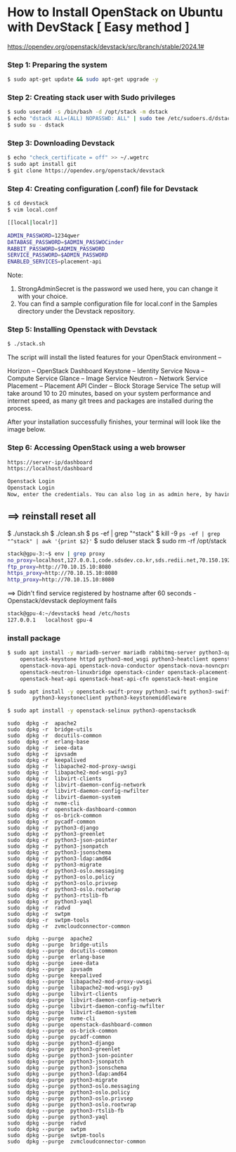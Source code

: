 # How to Install OpenStack on Ubuntu with DevStack [ Easy method ]

https://opendev.org/openstack/devstack/src/branch/stable/2024.1#


### Step 1: Preparing the system

```sh
$ sudo apt-get update && sudo apt-get upgrade -y
```

### Step 2: Creating stack user with Sudo privileges
```sh
$ sudo useradd -s /bin/bash -d /opt/stack -m dstack
$ echo "dstack ALL=(ALL) NOPASSWD: ALL" | sudo tee /etc/sudoers.d/dstack
$ sudo su - dstack
```


### Step 3: Downloading Devstack
```sh
$ echo "check_certificate = off" >> ~/.wgetrc
$ sudo apt install git 
$ git clone https://opendev.org/openstack/devstack
```

### Step 4: Creating configuration (.conf) file for Devstack
```sh
$ cd devstack
$ vim local.conf

[[local|localr]]
 
ADMIN_PASSWORD=1234qwer
DATABASE_PASSWORD=$ADMIN_PASSWOCinder
RABBIT_PASSWORD=$ADMIN_PASSWORD
SERVICE_PASSWORD=$ADMIN_PASSWORD
ENABLED_SERVICES=placement-api
```

Note:
1. StrongAdminSecret is the password we used here, you can change it with your choice.
2. You can find a sample configuration file for local.conf in the Samples directory under the Devstack repository.

### Step 5: Installing Openstack with Devstack
```sh
$ ./stack.sh
```

The script will install the listed features for your OpenStack environment –

Horizon – OpenStack Dashboard
Keystone – Identity Service
Nova – Compute Service
Glance – Image Service
Neutron – Network Service
Placement – Placement API
Cinder – Block Storage Service
The setup will take around 10 to 20 minutes, based on your system performance and internet speed, as many git trees and packages are installed during the process.

After your installation successfully finishes, your terminal will look like the image below.


### Step 6: Accessing OpenStack using a web browser
```sh 
https://server-ip/dashboard
https://localhost/dashboard

Openstack Login
Openstack Login
Now, enter the credentials. You can also log in as admin here, by having User Name as admin & for Password using the one we added to local.conf file.
```

## ==> reinstall reset all 
$  ./unstack.sh
$  ./clean.sh
$ ps -ef | grep  "^stack"
$ kill -9 `ps -ef | grep  "^stack" | awk '{print $2}'`
$ sudo  deluser stack
$ sudo  rm  -rf /opt/stack

```sh
stack@gpu-3:~$ env | grep proxy
no_proxy=localhost,127.0.0.1,code.sdsdev.co.kr,sds.redii.net,70.150.192.213,70.150.192.231,70.150.192.119,70.60.31.37,70.60.31.51,70.70.202.215,70.60.31.41,70.60.31.47,70.60.31.38,70.60.31.36,70.60.31.72,70.60.31.104,70.60.31.106,70.60.192.231,70.60.31.103,70.150.192.201,70.150.192.202,192.168.137.3,192.168.137.101,192.168.137.102,192.168.137.103,192.168.137.104,192.168.137.105
ftp_proxy=http://70.10.15.10:8080
https_proxy=http://70.10.15.10:8080
http_proxy=http://70.10.15.10:8080
```



==> Didn't find service registered by hostname after 60 seconds - Openstack/devstack deployment fails

```sh
stack@gpu-4:~/devstack$ head /etc/hosts
127.0.0.1	localhost gpu-4
```


### install package 
```sh
$ sudo apt install -y mariadb-server mariadb rabbitmq-server python3-openstackclient memcached python3-memcached  \
	openstack-keystone httpd python3-mod_wsgi python3-heatclient openstack-glance openstack-neutron openstack-neutron-ml2 \
	openstack-nova-api openstack-nova-conductor openstack-nova-novncproxy openstack-nova-scheduler \
	openstack-neutron-linuxbridge openstack-cinder openstack-placement-api openstack-dashboard openstack-heat-common \
	openstack-heat-api openstack-heat-api-cfn openstack-heat-engine

$ sudo apt install -y openstack-swift-proxy python3-swift python3-swiftclient rdo-release 
        python3-keystoneclient python3-keystonemiddleware

$ sudo apt install -y openstack-selinux python3-openstacksdk
```

```
sudo  dpkg -r  apache2                        
sudo  dpkg -r  bridge-utils                   
sudo  dpkg -r  docutils-common                
sudo  dpkg -r  erlang-base                    
sudo  dpkg -r  ieee-data                      
sudo  dpkg -r  ipvsadm                        
sudo  dpkg -r  keepalived                     
sudo  dpkg -r  libapache2-mod-proxy-uwsgi     
sudo  dpkg -r  libapache2-mod-wsgi-py3        
sudo  dpkg -r  libvirt-clients                
sudo  dpkg -r  libvirt-daemon-config-network  
sudo  dpkg -r  libvirt-daemon-config-nwfilter 
sudo  dpkg -r  libvirt-daemon-system          
sudo  dpkg -r  nvme-cli                       
sudo  dpkg -r  openstack-dashboard-common     
sudo  dpkg -r  os-brick-common                
sudo  dpkg -r  pycadf-common                  
sudo  dpkg -r  python3-django                 
sudo  dpkg -r  python3-greenlet               
sudo  dpkg -r  python3-json-pointer           
sudo  dpkg -r  python3-jsonpatch              
sudo  dpkg -r  python3-jsonschema             
sudo  dpkg -r  python3-ldap:amd64             
sudo  dpkg -r  python3-migrate                
sudo  dpkg -r  python3-oslo.messaging         
sudo  dpkg -r  python3-oslo.policy            
sudo  dpkg -r  python3-oslo.privsep           
sudo  dpkg -r  python3-oslo.rootwrap          
sudo  dpkg -r  python3-rtslib-fb              
sudo  dpkg -r  python3-yaql                   
sudo  dpkg -r  radvd                          
sudo  dpkg -r  swtpm                          
sudo  dpkg -r  swtpm-tools                    
sudo  dpkg -r  zvmcloudconnector-common       

sudo  dpkg --purge  apache2                        
sudo  dpkg --purge  bridge-utils                   
sudo  dpkg --purge  docutils-common                
sudo  dpkg --purge  erlang-base                    
sudo  dpkg --purge  ieee-data                      
sudo  dpkg --purge  ipvsadm                        
sudo  dpkg --purge  keepalived                     
sudo  dpkg --purge  libapache2-mod-proxy-uwsgi     
sudo  dpkg --purge  libapache2-mod-wsgi-py3        
sudo  dpkg --purge  libvirt-clients                
sudo  dpkg --purge  libvirt-daemon-config-network  
sudo  dpkg --purge  libvirt-daemon-config-nwfilter 
sudo  dpkg --purge  libvirt-daemon-system          
sudo  dpkg --purge  nvme-cli                       
sudo  dpkg --purge  openstack-dashboard-common     
sudo  dpkg --purge  os-brick-common                
sudo  dpkg --purge  pycadf-common                  
sudo  dpkg --purge  python3-django                 
sudo  dpkg --purge  python3-greenlet               
sudo  dpkg --purge  python3-json-pointer           
sudo  dpkg --purge  python3-jsonpatch              
sudo  dpkg --purge  python3-jsonschema             
sudo  dpkg --purge  python3-ldap:amd64             
sudo  dpkg --purge  python3-migrate                
sudo  dpkg --purge  python3-oslo.messaging         
sudo  dpkg --purge  python3-oslo.policy            
sudo  dpkg --purge  python3-oslo.privsep           
sudo  dpkg --purge  python3-oslo.rootwrap          
sudo  dpkg --purge  python3-rtslib-fb              
sudo  dpkg --purge  python3-yaql                   
sudo  dpkg --purge  radvd                          
sudo  dpkg --purge  swtpm                          
sudo  dpkg --purge  swtpm-tools                    
sudo  dpkg --purge  zvmcloudconnector-common       
```